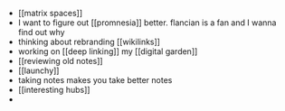 - [[matrix spaces]]
- I want to figure out [[promnesia]] better. flancian is a fan and I wanna find out why
- thinking about rebranding [[wikilinks]]
- working on [[deep linking]] my [[digital garden]]
- [[reviewing old notes]]
- [[launchy]]
- taking notes makes you take better notes
- [[interesting hubs]]
- 